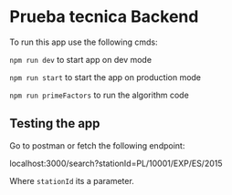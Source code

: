 # Prueba tecnica Backend


To run this app use the following cmds:


``npm run dev`` to start app on dev mode

``npm run start`` to start the app on production mode

``npm run primeFactors`` to run the algorithm code



## Testing the app

Go to postman or fetch the following endpoint:

localhost:3000/search?stationId=PL/10001/EXP/ES/2015

Where `stationId` its a parameter.